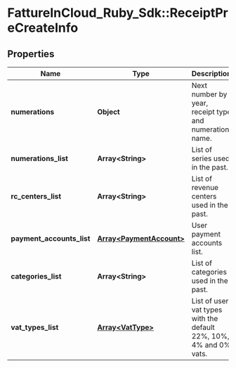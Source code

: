 # FattureInCloud_Ruby_Sdk::ReceiptPreCreateInfo

## Properties

| Name | Type | Description | Notes |
| ---- | ---- | ----------- | ----- |
| **numerations** | **Object** | Next number by year, receipt type and numeration name. | [optional] |
| **numerations_list** | **Array&lt;String&gt;** | List of series used in the past. | [optional] |
| **rc_centers_list** | **Array&lt;String&gt;** | List of revenue centers used in the past. | [optional] |
| **payment_accounts_list** | [**Array&lt;PaymentAccount&gt;**](PaymentAccount.md) | User payment accounts list. | [optional] |
| **categories_list** | **Array&lt;String&gt;** | List of categories used in the past. | [optional] |
| **vat_types_list** | [**Array&lt;VatType&gt;**](VatType.md) | List of user vat types with the default 22%, 10%, 4% and 0% vats. | [optional] |

